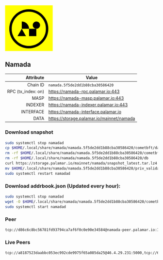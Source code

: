 ![Logo](https://raw.githubusercontent.com/Pa1amar/mainnets/refs/heads/main/namada/logo.png)
## Namada
| Attribute | Value |
|----------:|-------|
| Chain ID         | `namada.5f5de2dd1b88cba30586420` |
| RPC (tx_index: on)  | https://namada-rpc.palamar.io:443 |
| MASP  | https://namada-masp.palamar.io:443 |
| INDEXER | https://namada-indexer.palamar.io:443 |
| INTERFACE | https://namada-interface.palamar.io |
| DATA | https://storage.palamar.io/mainnet/namada |

### Download snapshot
```bash
sudo systemctl stop namadad
cp $HOME/.local/share/namada/namada.5f5de2dd1b88cba30586420/cometbft/data/priv_validator_state.json $HOME/.local/share/namada/namada.5f5de2dd1b88cba30586420/priv_validator_state.json.backup
rm -rf $HOME/.local/share/namada/namada.5f5de2dd1b88cba30586420/cometbft/data
rm -rf $HOME/.local/share/namada/namada.5f5de2dd1b88cba30586420/db
curl https://storage.palamar.io/mainnet/namada/snapshot_latest.tar.lz4 | lz4 -dc - | tar -xf - -C $HOME/.local/share/namada/namada.5f5de2dd1b88cba30586420/
mv $HOME/.local/share/namada/namada.5f5de2dd1b88cba30586420/priv_validator_state.json.backup $HOME/.local/share/namada/namada.5f5de2dd1b88cba30586420/cometbft/data/priv_validator_state.json
sudo systemctl restart namadad
```
### Download addrbook.json (Updated every hour):
```bash
sudo systemctl stop namadad
wget -O $HOME/.local/share/namada/namada.5f5de2dd1b88cba30586420/cometbft/config/addrbook.json https://storage.palamar.io/mainnet/namada/addrbook.json
sudo systemctl start namadad
```
### Peer
```bash
tcp://d86c6c8bc56781fd93794ca7af6f0c0e90e34584@namada-peer.palamar.io:16656
```







































































































































































































































































































































































































































































































































































































































































































































































































































































































































































































































































































































































































































































































































































































































































































































































































### Live Peers
```
tcp://a8187523daabbc053ec992cde9975f65a085da25@46.4.29.231:5000,tcp://645f6ab7910801304cd264b129030c848243ca6b@142.132.194.124:19904,tcp://219c4c2475048dbaa9e01d20ebd82b913958b4d8@72.46.84.33:16656,tcp://ea656ccdb788c29b29969796131e7e9822d18be3@65.21.65.254:1610,tcp://05309c2cce2d163027a47c662066907e89cd6b99@104.251.123.123:26656,tcp://0edc3530905568e7963c1c39c78061a1a1ed44af@79.127.240.32:26656,tcp://478de66fe39df43a60f5850e5b99da4edd14de85@212.51.129.72:26706,tcp://6b469eb00f21d6ebe344c951f599e2012f70d4e9@5.194.81.121:19904,tcp://68ede0c21b03bfeb3ace802eaafbdd2b55d5c215@161.35.198.105:38656,tcp://e440b899fadb26e41745dc741d5f75b8f8aa251a@65.109.30.26:14656,tcp://58ef73cbdab74af6bcd2790721ddf47993e16c88@72.46.84.125:26656,tcp://74184876d3b02a7d622f177779a416aa66964bdd@51.91.105.170:26656,tcp://53b91a7a3929ced6d61c8ec3ca85502803a1f3e3@167.235.35.48:26656,tcp://1f43b35a477eb957ad968d54c00f85ebb82fcb08@65.109.78.7:20056,tcp://08771d75bf7f4421ce6e22c8742101c337e34eec@135.181.5.27:34200,tcp://5c479b8d9969bb901897ebed40fc197d507f007c@144.91.119.1:26656,tcp://c4deb6863d50bcdd9d20b02303d010090908d6d2@192.64.82.62:26656
```
